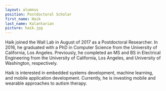 ```yaml
---
layout: alumnus
position: Postdoctoral Scholar
first_name: Haik
last_name: Kalantarian
picture: haik.jpg
---
```


Haik joined the Wall Lab in August of 2017 as a Postdoctoral Researcher. In 2016, he graduated with a PhD in Computer Science from the University of California, Los Angeles. Previously, he completed an MS and BS in Electrical Engineering from the University of California, Los Angeles, and University of Washington, respectively.

Haik is interested in embedded systems development, machine learning, and mobile application development. Currently, he is investing mobile and wearable approaches to autism therapy.
